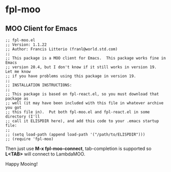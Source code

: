 
# fpl-moo

## MOO Client for Emacs


``` elisp
;; fpl-moo.el
;; Version: 1.1.22
;; Author: Francis Litterio (franl@world.std.com)
;;
;; This package is a MOO client for Emacs.  This package works fine in Emacs
;; version 20.4, but I don't know if it still works in version 19.  Let me know
;; if you have problems using this package in version 19.
;;
;; INSTALLATION INSTRUCTIONS:
;;
;; This package is based on fpl-react.el, so you must download that package as
;; well (it may have been included with this file in whatever archive you got
;; this file in).  Put both fpl-moo.el and fpl-react.el in some directory (I'll
;; call it ELISPDIR here), and add this code to your .emacs startup file:
;;
;; (setq load-path (append load-path '("/path/to/ELISPDIR")))
;; (require 'fpl-moo)
```

Then just use **M-x fpl-moo-connect**, tab-completion is supported so **L\<TAB\>** will connect to LambdaMOO.  

Happy Mooing!

